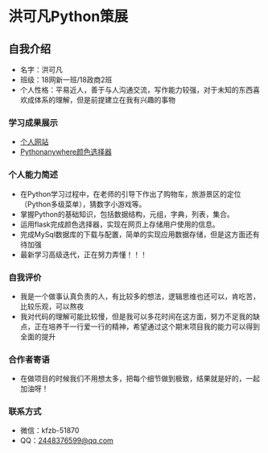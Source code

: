 # 洪可凡Python策展
## 自我介绍
- 名字：洪可凡
- 班级：18网新一班/18政商2班
- 个人性格：平易近人，善于与人沟通交流，写作能力较强，对于未知的东西喜欢成体系的理解，但是前提建立在我有兴趣的事物
### 学习成果展示
- [个人网站](https://coco022.gitee.io/)
- [Pythonanywhere颜色选择器](http://coco022.pythonanywhere.com)

### 个人能力简述

- 在Python学习过程中，在老师的引导下作出了购物车，旅游景区的定位（Python多级菜单），猜数字小游戏等。
- 掌握Python的基础知识，包括数据结构，元组，字典，列表，集合。
- 运用flask完成颜色选择器，实现在网页上存储用户使用的信息。
- 完成MySql数据库的下载与配置，简单的实现应用数据存储，但是这方面还有待加强
- 最新学习高级迭代，正在努力弄懂！！！

### 自我评价
- 我是一个做事认真负责的人，有比较多的想法，逻辑思维也还可以，肯吃苦，比较乐观，可以熬夜
- 我对代码的理解可能比较慢，但是我可以多花时间在这方面，努力不足我的缺点，正在培养干一行爱一行的精神，希望通过这个期末项目我的能力可以得到全面的提升
### 合作者寄语
- 在做项目的时候我们不用想太多，把每个细节做到极致，结果就是好的，一起加油呀！
### 联系方式
- 微信：kfzb-51870
- QQ：2448376599@qq.com

